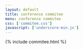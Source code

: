 ```yaml
---
layout: default
title: conference commitee
menu: conference commitee
css: ['commitee.css']
javascript: ['underscore-min.js']
---
```

{% include commitee.html %}